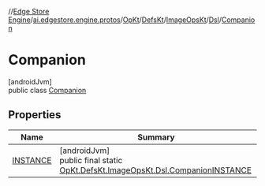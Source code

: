 //[Edge Store Engine](../../../../../../../index.md)/[ai.edgestore.engine.protos](../../../../../index.md)/[OpKt](../../../../index.md)/[DefsKt](../../../index.md)/[ImageOpsKt](../../index.md)/[Dsl](../index.md)/[Companion](index.md)

# Companion

[androidJvm]\
public class [Companion](index.md)

## Properties

| Name | Summary |
|---|---|
| [INSTANCE](index.md#1143802273%2FProperties%2F-89531115) | [androidJvm]<br>public final static [OpKt.DefsKt.ImageOpsKt.Dsl.Companion](index.md)[INSTANCE](index.md#1143802273%2FProperties%2F-89531115) |
